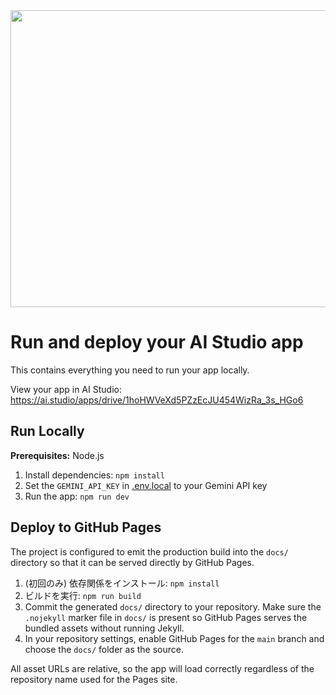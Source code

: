<div align="center">
<img width="1200" height="475" alt="GHBanner" src="https://github.com/user-attachments/assets/0aa67016-6eaf-458a-adb2-6e31a0763ed6" />
</div>

# Run and deploy your AI Studio app

This contains everything you need to run your app locally.

View your app in AI Studio: https://ai.studio/apps/drive/1hoHWVeXd5PZzEcJU454WizRa_3s_HGo6

## Run Locally

**Prerequisites:**  Node.js


1. Install dependencies:
   `npm install`
2. Set the `GEMINI_API_KEY` in [.env.local](.env.local) to your Gemini API key
3. Run the app:
   `npm run dev`

## Deploy to GitHub Pages

The project is configured to emit the production build into the `docs/` directory so that it can be served directly by GitHub Pages.

1. (初回のみ) 依存関係をインストール:
   `npm install`
2. ビルドを実行:
   `npm run build`
3. Commit the generated `docs/` directory to your repository. Make sure the `.nojekyll` marker file in `docs/` is present so GitHub Pages serves the bundled assets without running Jekyll.
4. In your repository settings, enable GitHub Pages for the `main` branch and choose the `docs/` folder as the source.

All asset URLs are relative, so the app will load correctly regardless of the repository name used for the Pages site.
